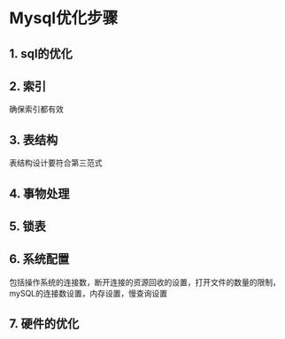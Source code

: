 # Mysql优化步骤

## 1. sql的优化



## 2. 索引

确保索引都有效

## 3. 表结构

表结构设计要符合第三范式

## 4. 事物处理



## 5. 锁表



## 6. 系统配置

包括操作系统的连接数，断开连接的资源回收的设置，打开文件的数量的限制，mySQL的连接数设置，内存设置，慢查询设置



## 7. 硬件的优化













